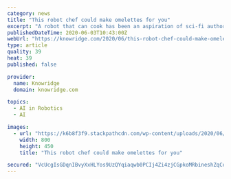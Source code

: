 ```yaml
---
category: news
title: "This robot chef could make omelettes for you"
excerpt: "A robot that can cook has been an aspiration of sci-fi authors, futurists, and scientists for decades. As artificial intelligence techniques have advanced, commercial companies have built prototype robot chefs,"
publishedDateTime: 2020-06-03T10:43:00Z
webUrl: "https://knowridge.com/2020/06/this-robot-chef-could-make-omelettes-for-you/"
type: article
quality: 39
heat: 39
published: false

provider:
  name: Knowridge
  domain: knowridge.com

topics:
  - AI in Robotics
  - AI

images:
  - url: "https://k6b8f3f9.stackpathcdn.com/wp-content/uploads/2020/06/This-robot-chef-could-make-omelettes-for-you.jpg"
    width: 800
    height: 450
    title: "This robot chef could make omelettes for you"

secured: "VcUcgIsGDqnIBvyXxHLYos9UzQYqiaqwb0PCIj4Zi4zjCGpkoMRbineshZqCoYjk70Nf2X/n/SJtMwptC6hQkPy0qXtUSvBY0MT6NIsf89fPuFn479L/leXo/jCLvxk355hzE93xwrE1vZoeyiGpXJ3z6/IbUu4zudSlyfe7j9ghUypMmFj6lZkdsSWks1tuDOuZB07qYygr3r70ShHdCxObSqLW0hOIPQVv4xseJfNcXSeOTzRfkiZaYo6/meuGMfmR2MaLGgLC9EdqhAJGHEysfxjTpdJxa+IUKMmj0/hkX5JaeLxGSiDmS0liJD6efn9D5LP9kG9qb7ZqTbkv6HxkmRoaFx+fZwST1Qtno09AiCenq84tmfTET2glmaTemLobn96Eg/u6ET786uirX91XP9K44y3TuCB/mDswsblWhQKiSxokyBGT5EE1oUepeNC6d/qtQoi0m67NDS5J99GfKNoueid6UIE+WSV0rmw=;+2Fz4vD05uRdAWMreAl22g=="
---
```


